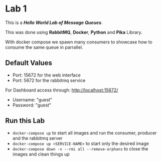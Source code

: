 # Lab 1

This is a ***Hello World Lab of Message Queues***.

This was done using **RabbitMQ**, **Docker**, **Python** and **Pika** Library.

With docker compose we spawn many consumers to showcase how to consume the same queue in parrallel.

## Default Values

- Port: 15672 for the web interface
- Port: 5672 for the rabbitmq service

For Dashboard access through: <http://localhost:15672/>

- Username: "guest"
- Password: "guest"

## Run this Lab

- `docker-compose up` to start all images and run the consumer, producer and the rabbitmq server
- `docker-compose up <SERVICE-NAME>` to start only the desired image
- `docker-compose down -v --rmi all --remove-orphans` to close the images and clean things up
